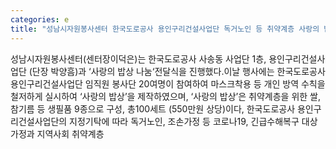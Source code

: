 ```yaml
---
categories: e
title: "성남시자원봉사센터 한국도로공사 용인구리건설사업단 독거노인 등 취약계층 사랑의 밥상 나눔 전개"
---
```

성남시자원봉사센터(센터장이덕은)는 한국도로공사 사송동 사업단 1층, 용인구리건설사업단 (단장 박양흠)과 ‘사랑의 밥상 나눔‘전달식을 진행했다.이날 행사에는 한국도로공사 용인구리건설사업단 임직원 봉사단 20여명이 참여하여 마스크착용 등 개인 방역 수칙을 철저하게 실시하여 ‘사랑의 밥상’을 제작하였으며, ‘사랑의 밥상’은 취약계층을 위한 쌀,참기름 등 생필품 9종으로 구성, 총100세트 (550만원 상당)이다, 한국도로공사 용인구리건설사업단의 지정기탁에 따라 독거노인, 조손가정 등 코로나19, 긴급수해복구 대상 가정과 지역사회 취약계층